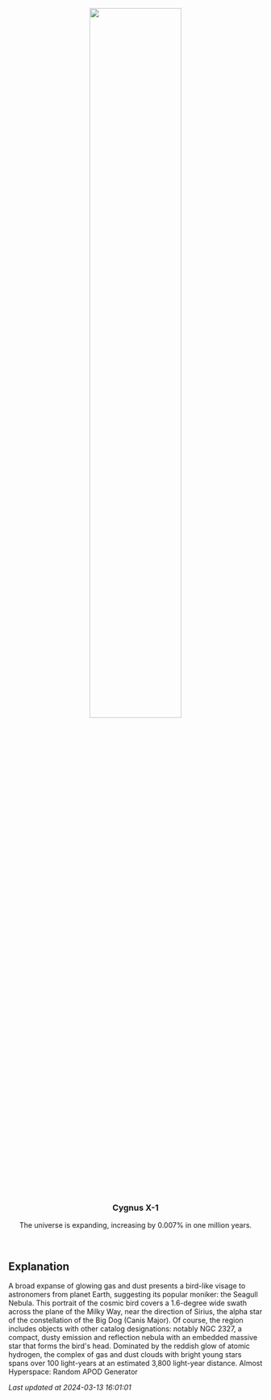 <p align='center'>
    <img src='https://apod.nasa.gov/apod/image/2403/Seagull_Lacroce_1080.jpg' width='60%' />
    <h3 align="center">Cygnus X-1</h3>
    <p align="center">The universe is expanding, increasing by 0.007% in one million years.</p>
</p>
<br/>

Explanation
--
A broad expanse of glowing gas and dust presents a bird-like visage to astronomers from planet Earth, suggesting its popular moniker: the Seagull Nebula. This portrait of the cosmic bird covers a 1.6-degree wide swath across the plane of the Milky Way, near the direction of Sirius, the alpha star of the constellation of the Big Dog (Canis Major). Of course, the region includes objects with other catalog designations: notably NGC 2327, a compact, dusty emission and reflection nebula with an embedded massive star that forms the bird's head. Dominated by the reddish glow of atomic hydrogen, the complex of gas and dust clouds with bright young stars spans over 100 light-years at an estimated 3,800 light-year distance.   Almost Hyperspace: Random APOD Generator


*Last updated at 2024-03-13 16:01:01*
